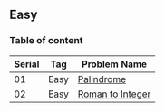 ## Easy 

### Table of content
<!-- make a table -->
| Serial | Tag | Problem Name |
|--------|------|--------------|
|   01   | Easy | [Palindrome](./01_palindrome.js) |
|   02   | Easy | [Roman to Integer](./02_roman-to-integer.js) |